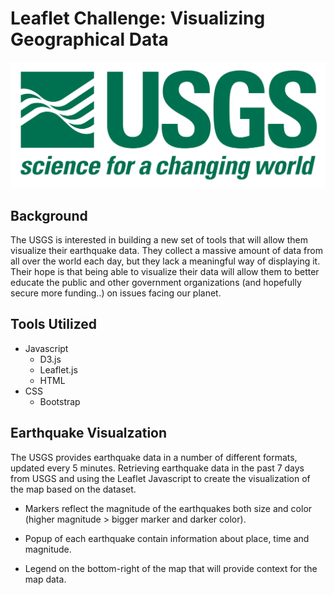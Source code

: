 # Leaflet Challenge: Visualizing Geographical Data #


![USGS Logo](/Images/1_Logo.png)


## Background ##


The USGS is interested in building a new set of tools that will allow them visualize their earthquake data. They collect a massive amount of data from all over the world each day, but they lack a meaningful way of displaying it. Their hope is that being able to visualize their data will allow them to better educate the public and other government organizations (and hopefully secure more funding..) on issues facing our planet.


## Tools Utilized ##

- Javascript
   - D3.js
   - Leaflet.js
   - HTML
- CSS
  - Bootstrap


## Earthquake Visualzation ##


The USGS provides earthquake data in a number of different formats, updated every 5 minutes. Retrieving earthquake data in the past 7 days from USGS and using the Leaflet Javascript to create the visualization of the map based on the dataset.

  - Markers reflect the magnitude of the earthquakes both size and color (higher magnitude > bigger marker and darker color).

  - Popup of each earthquake contain information about place, time and magnitude.

  - Legend on the bottom-right of the map that will provide context for the map data.
